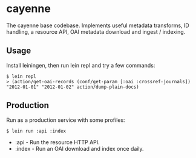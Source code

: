# cayenne

The cayenne base codebase. Implements useful metadata transforms, ID handling, a resource API, OAI metadata
download and ingest / indexing.

## Usage

Install leiningen, then run lein repl and try a few commands:

    $ lein repl
	> (action/get-oai-records (conf/get-param [:oai :crossref-journals]) "2012-01-01" "2012-01-02" action/dump-plain-docs)

## Production

Run as a production service with some profiles:

    $ lein run :api :index

- :api - Run the resource HTTP API.
- :index - Run an OAI download and index once daily.
